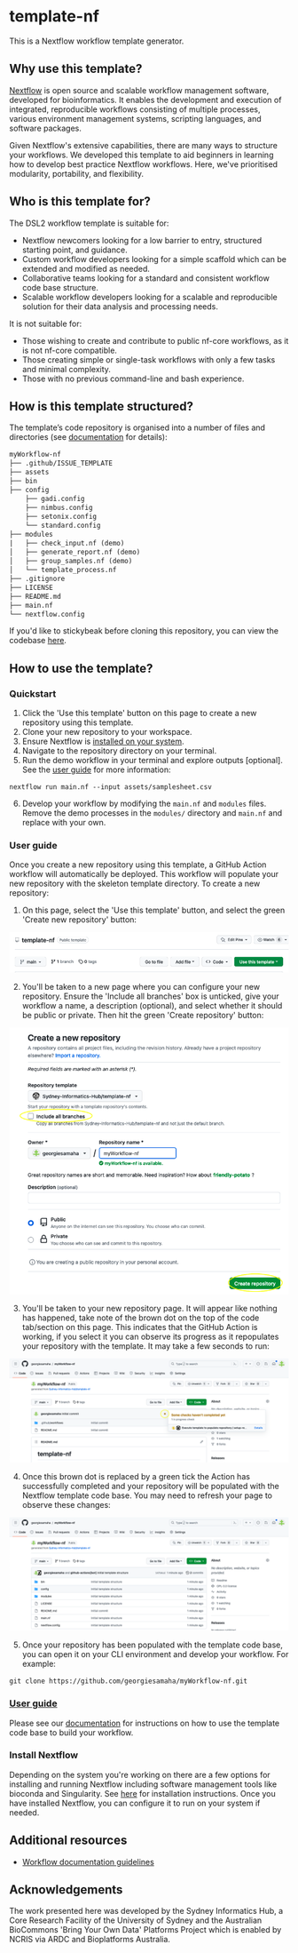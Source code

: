 # template-nf

This is a Nextflow workflow template generator. 

## **Why use this template?** 

[Nextflow](https://www.nextflow.io/) is open source and scalable workflow management software, developed for bioinformatics. It enables the development and execution of integrated, reproducible workflows consisting of multiple processes, various environment management systems, scripting languages, and software packages. 

Given Nextflow's extensive capabilities, there are many ways to structure your workflows. We developed this template to aid beginners in learning how to develop best practice Nextflow workflows. Here, we've prioritised modularity, portability, and flexibility.  

## **Who is this template for?** 

The DSL2 workflow template is suitable for:

* Nextflow newcomers looking for a low barrier to entry, structured starting point, and guidance.
* Custom workflow developers looking for a simple scaffold which can be extended and modified as needed.
* Collaborative teams looking for a standard and consistent workflow code base structure.
* Scalable workflow developers looking for a scalable and reproducible solution for their data analysis and processing needs.

It is not suitable for:

* Those wishing to create and contribute to public nf-core workflows, as it is not nf-core compatible.
* Those creating simple or single-task workflows with only a few tasks and minimal complexity.
* Those with no previous command-line and bash experience.

## **How is this template structured?**

The template’s code repository is organised into a number of files and directories (see [documentation](https://sydney-informatics-hub.github.io/Nextflow_DSL2_template_guide/) for details):
```
myWorkflow-nf
├── .github/ISSUE_TEMPLATE
├── assets
├── bin
├── config
    ├── gadi.config
    ├── nimbus.config
    ├── setonix.config
    └── standard.config
├── modules
|   ├── check_input.nf (demo)
│   ├── generate_report.nf (demo)
│   ├── group_samples.nf (demo)
│   └── template_process.nf
├── .gitignore
├── LICENSE
├── README.md
├── main.nf
└── nextflow.config
```

If you'd like to stickybeak before cloning this repository, you can view the codebase [here](https://github.com/Sydney-Informatics-Hub/Nextflow_DSL2_template/tree/main/%7B%7Bcookiecutter.app_name%7D%7D).

## **How to use the template?** 

### **Quickstart**

1. Click the 'Use this template' button on this page to create a new repository using this template.
2. Clone your new repository to your workspace. 
3. Ensure Nextflow is [installed on your system](https://www.nextflow.io/docs/latest/getstarted.html#installation). 
4. Navigate to the repository directory on your terminal.
5. Run the demo workflow in your terminal and explore outputs [optional]. See the [user guide](https://sydney-informatics-hub.github.io/Nextflow_DSL2_template_guide/) for more information: 

```
nextflow run main.nf --input assets/samplesheet.csv
```

6. Develop your workflow by modifying the `main.nf` and `modules` files. Remove the demo processes in the `modules/` directory and `main.nf` and replace with your own. 

### **User guide**

Once you create a new repository using this template, a GitHub Action workflow will automatically be deployed. This workflow will populate your new repository with the skeleton template directory. To create a new repository: 

1. On this page, select the 'Use this template' button, and select the green 'Create new repository' button: 

![](./Images/01_usetemplate.png)

2. You'll be taken to a new page where you can configure your new repository. Ensure the 'Include all branches' box is unticked, give your workflow a name, a description (optional), and select whether it should be public or private. Then hit the green 'Create repository' button: 

![](./Images/02_newrepo.png)

3. You'll be taken to your new repository page. It will appear like nothing has happened, take note of the brown dot on the top of the code tab/section on this page. This indicates that the GitHub Action is working, if you select it you can observe its progress as it repopulates your repository with the template. It may take a few seconds to run: 

![](./Images/03_action.png)

4. Once this brown dot is replaced by a green tick the Action has successfully completed and your repository will be populated with the Nextflow template code base. You may need to refresh your page to observe these changes: 

![](./Images/04_template.png)

5. Once your repository has been populated with the template code base, you can open it on your CLI environment and develop your workflow. For example: 

```
git clone https://github.com/georgiesamaha/myWorkflow-nf.git
```

### [User guide](https://sydney-informatics-hub.github.io/Nextflow_DSL2_template_guide/) 

Please see our [documentation](https://sydney-informatics-hub.github.io/Nextflow_DSL2_template_guide/) for instructions on how to use the template code base to build your workflow. 

### Install Nextflow

Depending on the system you're working on there are a few options for installing and running Nextflow including software management tools like bioconda and Singularity. See [here](https://www.nextflow.io/docs/latest/getstarted.html#installation) for installation instructions. Once you have installed Nextflow, you can configure it to run on your system if needed. 

## **Additional resources**

* [Workflow documentation guidelines](https://github.com/AustralianBioCommons/doc_guidelines)

## **Acknowledgements** 

The work presented here was developed by the Sydney Informatics Hub, a Core Research Facility of the University of Sydney and the Australian BioCommons 'Bring Your Own Data' Platforms Project which is enabled by NCRIS via ARDC and Bioplatforms Australia. 
